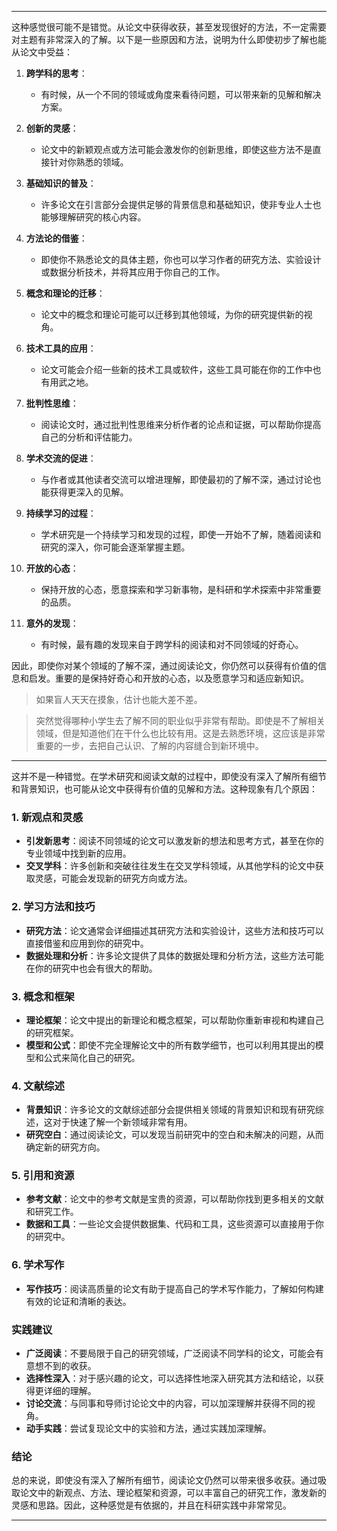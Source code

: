 
---

这种感觉很可能不是错觉。从论文中获得收获，甚至发现很好的方法，不一定需要对主题有非常深入的了解。以下是一些原因和方法，说明为什么即使初步了解也能从论文中受益：

1. **跨学科的思考**：
   - 有时候，从一个不同的领域或角度来看待问题，可以带来新的见解和解决方案。

2. **创新的灵感**：
   - 论文中的新颖观点或方法可能会激发你的创新思维，即使这些方法不是直接针对你熟悉的领域。

3. **基础知识的普及**：
   - 许多论文在引言部分会提供足够的背景信息和基础知识，使非专业人士也能够理解研究的核心内容。

4. **方法论的借鉴**：
   - 即使你不熟悉论文的具体主题，你也可以学习作者的研究方法、实验设计或数据分析技术，并将其应用于你自己的工作。

5. **概念和理论的迁移**：
   - 论文中的概念和理论可能可以迁移到其他领域，为你的研究提供新的视角。

6. **技术工具的应用**：
   - 论文可能会介绍一些新的技术工具或软件，这些工具可能在你的工作中也有用武之地。

7. **批判性思维**：
   - 阅读论文时，通过批判性思维来分析作者的论点和证据，可以帮助你提高自己的分析和评估能力。

8. **学术交流的促进**：
   - 与作者或其他读者交流可以增进理解，即使最初的了解不深，通过讨论也能获得更深入的见解。

9. **持续学习的过程**：
   - 学术研究是一个持续学习和发现的过程，即使一开始不了解，随着阅读和研究的深入，你可能会逐渐掌握主题。

10. **开放的心态**：
    - 保持开放的心态，愿意探索和学习新事物，是科研和学术探索中非常重要的品质。

11. **意外的发现**：
    - 有时候，最有趣的发现来自于跨学科的阅读和对不同领域的好奇心。

因此，即使你对某个领域的了解不深，通过阅读论文，你仍然可以获得有价值的信息和启发。重要的是保持好奇心和开放的心态，以及愿意学习和适应新知识。

> 如果盲人天天在摸象，估计也能大差不差。

> 突然觉得哪种小学生去了解不同的职业似乎非常有帮助。即使是不了解相关领域，但是知道他们在干什么也比较有用。这是去熟悉环境，这应该是非常重要的一步，去把自己认识、了解的内容缝合到新环境中。

---

这并不是一种错觉。在学术研究和阅读文献的过程中，即使没有深入了解所有细节和背景知识，也可能从论文中获得有价值的见解和方法。这种现象有几个原因：

### 1. **新观点和灵感**
- **引发新思考**：阅读不同领域的论文可以激发新的想法和思考方式，甚至在你的专业领域中找到新的应用。
- **交叉学科**：许多创新和突破往往发生在交叉学科领域，从其他学科的论文中获取灵感，可能会发现新的研究方向或方法。

### 2. **学习方法和技巧**
- **研究方法**：论文通常会详细描述其研究方法和实验设计，这些方法和技巧可以直接借鉴和应用到你的研究中。
- **数据处理和分析**：许多论文提供了具体的数据处理和分析方法，这些方法可能在你的研究中也会有很大的帮助。

### 3. **概念和框架**
- **理论框架**：论文中提出的新理论和概念框架，可以帮助你重新审视和构建自己的研究框架。
- **模型和公式**：即使不完全理解论文中的所有数学细节，也可以利用其提出的模型和公式来简化自己的研究。

### 4. **文献综述**
- **背景知识**：许多论文的文献综述部分会提供相关领域的背景知识和现有研究综述，这对于快速了解一个新领域非常有用。
- **研究空白**：通过阅读论文，可以发现当前研究中的空白和未解决的问题，从而确定新的研究方向。

### 5. **引用和资源**
- **参考文献**：论文中的参考文献是宝贵的资源，可以帮助你找到更多相关的文献和研究工作。
- **数据和工具**：一些论文会提供数据集、代码和工具，这些资源可以直接用于你的研究中。

### 6. **学术写作**
- **写作技巧**：阅读高质量的论文有助于提高自己的学术写作能力，了解如何构建有效的论证和清晰的表达。

### 实践建议
- **广泛阅读**：不要局限于自己的研究领域，广泛阅读不同学科的论文，可能会有意想不到的收获。
- **选择性深入**：对于感兴趣的论文，可以选择性地深入研究其方法和结论，以获得更详细的理解。
- **讨论交流**：与同事和导师讨论论文中的内容，可以加深理解并获得不同的视角。
- **动手实践**：尝试复现论文中的实验和方法，通过实践加深理解。

### 结论
总的来说，即使没有深入了解所有细节，阅读论文仍然可以带来很多收获。通过吸取论文中的新观点、方法、理论框架和资源，可以丰富自己的研究工作，激发新的灵感和思路。因此，这种感觉是有依据的，并且在科研实践中非常常见。

---







